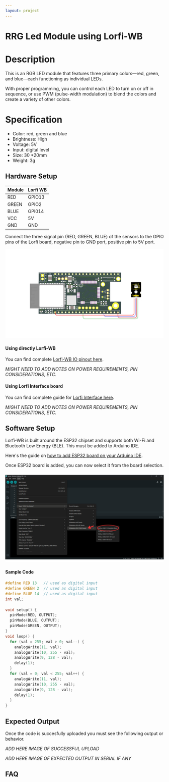 ```yaml
---
layout: project
---
```


# RRG Led Module using Lorfi-WB

# Description

This is an RGB LED module that features three primary colors—red, green, and blue—each functioning as individual LEDs.

With proper programming, you can control each LED to turn on or off in sequence, or use PWM (pulse-width modulation) to blend the colors and create a variety of other colors.

# Specification

- Color: red, green and blue
- Brightness: High
- Voltage: 5V
- Input: digital level
- Size: 30 *20mm
- Weight: 3g

## Hardware Setup

|     Module    |   Lorfi WB  |
|---------------|-------------|
| RED           | GPIO13      |
| GREEN         | GPIO2       |
| BLUE          | GPI014      |
| VCC           | 5V          |
| GND           | GND         |

Connect the three signal pin (RED, GREEN, BLUE) of the sensors to the GPIO pins of the Lorfi board, negative pin to GND port, positive pin to 5V port.

<p style="text-align: center;">
  <img src="\assets\Images\LORFI_Components\Lorfi-WB_Modules\11.png" alt="Centered Image" width="900" />
</p>

#### Using directly Lorfi-WB

You can find complete <a href="/docs/Hardware_Guide.html">Lorfi-WB IO pinout here</a>.

*MIGHT NEED TO ADD NOTES ON POWER REQUIREMENTS, PIN CONSIDERATIONS, ETC.*

#### Using Lorfi Interface board

You can find complete guide for <a href="/docs/Hardware_Guide.html">Lorfi Interface here</a>.

*MIGHT NEED TO ADD NOTES ON POWER REQUIREMENTS, PIN CONSIDERATIONS, ETC.*

## Software Setup

Lorfi-WB is built around the ESP32 chipset and supports both Wi-Fi and Bluetooth Low Energy (BLE). This must be added to Arduino IDE.

Here's the guide on <a href="/docs/Software_Guide.html">how to add ESP32 board on your Arduino IDE</a>.

Once ESP32 board is added, you can now select it from the board selection.

<p style="text-align: center;">
  <img src="\assets\Images\LORFI_Components\Software-Guide_Images\Software_Guide4.png" alt="Centered Image" width="900" />
</p>

#### Sample Code
```c
#define RED 13   // used as digital input
#define GREEN 2  // used as digital input
#define BLUE 14  // used as digital input
int val;

void setup() {
  pinMode(RED, OUTPUT);
  pinMode(BLUE, OUTPUT);
  pinMode(GREEN, OUTPUT);
}
void loop() {
  for (val = 255; val > 0; val--) {
    analogWrite(11, val);
    analogWrite(10, 255 - val);
    analogWrite(9, 128 - val);
    delay(1);
  }
  for (val = 0; val < 255; val++) {
    analogWrite(11, val);
    analogWrite(10, 255 - val);
    analogWrite(9, 128 - val);
    delay(1);
  }
}
```

## Expected Output

Once the code is succesfully uploaded you must see the following output or behavior.

*ADD HERE IMAGE OF SUCCESSFUL UPLOAD*

*ADD HERE IMAGE OF EXPECTED OUTPUT IN SERIAL IF ANY*

## FAQ


